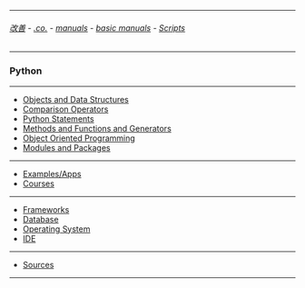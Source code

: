 
---

###### [改善](https://github.com/ttltrk/0C/blob/master/README.MD) - [.co.](https://github.com/ttltrk/PRG/blob/master/CODING.MD) - [manuals](https://github.com/ttltrk/PRG/blob/master/MAN.MD) - [basic manuals](https://github.com/ttltrk/PRG/blob/master/MANUALS.MD) - [Scripts](https://github.com/ttltrk/PRG/blob/master/PY/DOC/SC/SC.MD)

---

### Python

---

* [Objects and Data Structures](https://github.com/ttltrk/PRG/blob/master/PY/DOC/OPYM/01_OBJ_DS/OBJ_DS.MD)
* [Comparison Operators](https://github.com/ttltrk/PRG/blob/master/PY/DOC/OPYM/02_COM_OP/CO.MD)</a>
* [Python Statements](https://github.com/ttltrk/PRG/blob/master/PY/DOC/OPYM/03_PY_ST/PY_ST.MD)
* [Methods and Functions and Generators](https://github.com/ttltrk/PRG/blob/master/PY/DOC/OPYM/04_MET_FUN/MET_FUN.MD)
* [Object Oriented Programming](https://github.com/ttltrk/PRG/blob/master/PY/DOC/OPYM/05_OOP/OOP.MD)
* [Modules and Packages](https://github.com/ttltrk/PRG/blob/master/PY/DOC/OPYM/07_MOD_PACK/MOD_PACK/MOD_PACK.MD)

---

* [Examples/Apps](https://github.com/ttltrk/PRG/blob/master/PY/DOC/OPYM/999_EXAMPLES/EXAM.MD)
* [Courses]()

---

* [Frameworks](https://github.com/ttltrk/PRG/blob/master/PY/DOC/OPYM/08/FRAME.MD)
* [Database](https://github.com/ttltrk/PRG/blob/master/PY/DOC/OPYM/09/DB.MD)
* [Operating System](https://github.com/ttltrk/PRG/blob/master/PY/DOC/OPYM/12/OS.MD)
* [IDE](https://github.com/ttltrk/PRG/blob/master/PY/DOC/OPYM/10/IDE.MD)

---

* [Sources](https://github.com/ttltrk/PRG/blob/master/PY/DOC/OPYM/11/SRC.MD)

---  
  

   





